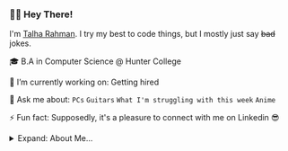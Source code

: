 ### 👋🏼 Hey There!

I'm [Talha Rahman](https://www.linkedin.com/in/talha-rahman). I try my best to code things, but I mostly just say ~~bad~~ jokes.

🎓 B.A in Computer Science @ Hunter College

🔭 I’m currently working on: Getting hired

💬 Ask me about: `PCs` `Guitars` `What I'm struggling with this week` `Anime`

⚡ Fun fact: Supposedly, it's a pleasure to connect with me on Linkedin 😎


<details>
<summary>Expand: About Me...</summary>
<p>

```javascript
const Talha = {
  languages: [C++, Java, Python, Swift, Javascript, HTML, CSS, SQL],
  technologies: [ReactJS, NodeJS, Git, Linux],
};
```
</p>
</details>
